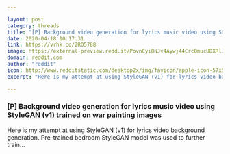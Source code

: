 ```yaml
---

layout: post
category: threads
title: "[P] Background video generation for lyrics music video using StyleGAN (v1) trained on war painting images"
date: 2020-04-18 10:17:31
link: https://vrhk.co/2RO5788
image: https://external-preview.redd.it/PovnCyi8NJv4Aywj44CrcQmucUDXRlJI1gtSd7jqwmc.jpg?width=480&height=251.308900524&auto=webp&crop=480:251.308900524,smart&s=62ddb2b0f44ec5b8973373cdad0087a6baadcdd3
domain: reddit.com
author: "reddit"
icon: http://www.redditstatic.com/desktop2x/img/favicon/apple-icon-57x57.png
excerpt: "Here is my attempt at using StyleGAN (v1) for lyrics video background generation. Pre-trained bedroom StyleGAN model was used to further train..."

---
```


### [P] Background video generation for lyrics music video using StyleGAN (v1) trained on war painting images

Here is my attempt at using StyleGAN (v1) for lyrics video background generation. Pre-trained bedroom StyleGAN model was used to further train...